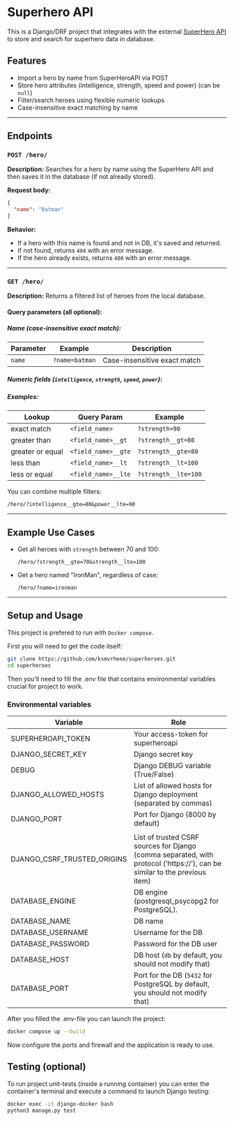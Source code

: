 # Superhero API

This is a Django/DRF project that integrates with the external [SuperHero API](https://superheroapi.com/) to store and search for superhero data in database.

## Features

- Import a hero by name from SuperHeroAPI via POST
- Store hero attributes (intelligence, strength, speed and power) (can be `null`)
- Filter/search heroes using flexible numeric lookups
- Case-insensitive exact matching by name

---

## Endpoints

### `POST /hero/`

**Description:**
Searches for a hero by name using the SuperHero API and then saves it in the database (if not already stored).

**Request body:**

```json
{
  "name": "Batman"
}
```

**Behavior:**

- If a hero with this name is found and not in DB, it's saved and returned.
- If not found, returns `404` with an error message.
- If the hero already exists, returns `400` with an error message.

---

### `GET /hero/`

**Description:**
Returns a filtered list of heroes from the local database.

#### Query parameters (all optional):

##### Name (case-insensitive exact match):


| Parameter | Example        | Description                  |
| --------- | -------------- | ---------------------------- |
| `name`    | `?name=batman` | Case-insensitive exact match |

##### Numeric fields (`intelligence`, `strength`, `speed`, `power`):

##### Examples:


| Lookup           | Query Param         | Example              |
| ---------------- | ------------------- | -------------------- |
| exact match      | `<field_name>`      | `?strength=90`       |
| greater than     | `<field_name>__gt`  | `?strength__gt=80`   |
| greater or equal | `<field_name>__gte` | `?strength__gte=80`  |
| less than        | `<field_name>__lt`  | `?strength__lt=100`  |
| less or equal    | `<field_name>__lte` | `?strength__lte=100` |

You can combine multiple filters:

```
/hero/?intelligence__gte=80&power__lte=90
```

---

## Example Use Cases

- Get all heroes with `strength` between 70 and 100:

  ```
  /hero/?strength__gte=70&strength__lte=100
  ```
- Get a hero named "IronMan", regardless of case:

  ```
  /hero/?name=ironman
  ```

---

## Setup and Usage

This project is prefered to run with `Docker compose`.

First you will need to get the code itself:

```bash
git clone https://github.com/ksmvrheee/superheroes.git
cd superheroes

```

Then you'll need to fill the .env file that contains environmental variables crucial for project to work.

### Environmental variables


| Variable                    | Role                                                                                                                         |
| --------------------------- | ---------------------------------------------------------------------------------------------------------------------------- |
| SUPERHEROAPI_TOKEN          | Your access-token for superheroapi                                                                                           |
| DJANGO_SECRET_KEY           | Django secret key                                                                                                            |
| DEBUG                       | Django DEBUG variable (True/False)                                                                                           |
| DJANGO_ALLOWED_HOSTS        | List of allowed hosts for Django deployment (separated by commas)                                                            |
| DJANGO_PORT                 | Port for Django (8000 by default)                                                                                            |
|                             |                                                                                                                              |
| DJANGO_CSRF_TRUSTED_ORIGINS | List of trusted CSRF sources for Django (comma separated, with protocol (‘https://’), can be similar to the previous item) |
| DATABASE_ENGINE             | DB engine (postgresql_psycopg2 for PostgreSQL).                                                                              |
| DATABASE_NAME               | DB name                                                                                                                      |
| DATABASE_USERNAME           | Username for the DB                                                                                                          |
| DATABASE_PASSWORD           | Password for the DB user                                                                                                     |
| DATABASE_HOST               | DB host (`db` by default, you should not modify that)                                                                        |
| DATABASE_PORT               | Port for the DB (`5432` for PostgreSQL by default, you should not modify that)                                               |

After you filled the .env-file you can launch the project:

```bash
docker compose up --build
```

Now configure the ports and firewall and the application is ready to use.

## Testing (optional)

To run project unit-tests (inside a running container) you can enter the container's terminal and execute a command to launch Django testing:

```bash
docker exec -it django-docker bash
python3 manage.py test
```